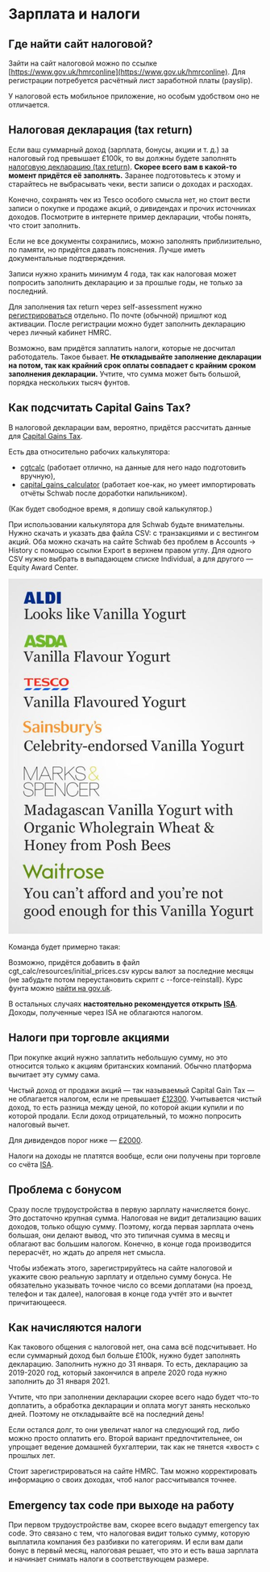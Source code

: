 # Зарплата и налоги

## Где найти сайт налоговой?

Зайти на сайт налоговой можно по ссылке [https://www.gov.uk/hmrconline](https://www.gov.uk/hmrconline). Для регистрации потребуется расчётный лист заработной платы (payslip).

У налоговой есть мобильное приложение, но особым удобством оно не отличается.

## Налоговая декларация (tax return)

Если ваш суммарный доход (зарплата, бонусы, акции и т. д.) за налоговый год превышает £100k, то вы должны будете заполнять [налоговую декларацию (tax return)](https://www.gov.uk/self-assessment-tax-returns). **Скорее всего вам в какой-то момент придётся её заполнять.** Заранее подготовьтесь к этому и старайтесь не выбрасывать чеки, вести записи о доходах и расходах.

Конечно, сохранять чек из Tesco особого смысла нет, но стоит вести записи о покупке и продаже акций, о дивидендах и прочих источниках доходов. Посмотрите в интернете пример декларации, чтобы понять, что стоит заполнить.

Если не все документы сохранились, можно заполнять приблизительно, по памяти, но придётся давать пояснения. Лучше иметь документальные подтверждения.

Записи нужно хранить минимум 4 года, так как налоговая может попросить заполнить декларацию и за прошлые годы, не только за последний.

Для заполнения tax return через self-assessment нужно [регистрироваться](https://www.gov.uk/log-in-file-self-assessment-tax-return) отдельно. По почте (обычной) пришлют код активации. После регистрации можно будет заполнить декларацию через личный кабинет HMRC.

Возможно, вам придётся заплатить налоги, которые не досчитал работодатель. Такое бывает. **Не откладывайте заполнение декларации на потом, так как крайний срок оплаты совпадает с крайним сроком заполнения декларации.** Учтите, что сумма может быть большой, порядка нескольких тысяч фунтов.

## Как подсчитать Capital Gains Tax?

В налоговой декларации вам, вероятно, придётся рассчитать данные для [Capital Gains Tax](https://www.gov.uk/capital-gains-tax).

Есть два относительно рабочих калькулятора:

* [cgtcalc](https://github.com/mattjgalloway/cgtcalc) (работает отлично, на данные для него надо подготовить вручную),
* [capital\_gains\_calculator](https://github.com/KapJI/capital\_gains\_calculator) (работает кое-как, но умеет импортировать отчёты Schwab после доработки напильником).

(Как будет свободное время, я допишу свой калькулятор.)

При использовании калькулятора для Schwab будьте внимательны. Нужно скачать и указать два файла CSV: с транзакциями и с вестингом акций. Оба можно скачать на сайте Schwab без проблем в Accounts → History с помощью ссылки Export в верхнем правом углу. Для одного CSV нужно выбрать в выпадающем списке Individual, а для другого — Equity Award Center.

![](./images/image4.png)

Команда будет примерно такая:

Возможно, придётся добавить в файл cgt\_calc/resources/initial\_prices.csv курсы валют за последние месяцы (не забудьте потом переустановить скрипт с --force-reinstall). Курс фунта можно [найти на gov.uk](https://www.gov.uk/government/collections/exchange-rates-for-customs-and-vat).

В остальных случаях **настоятельно рекомендуется открыть** [**ISA**](broken-reference). Доходы, полученные через ISA не облагаются налогом.

## Налоги при торговле акциями

При покупке акций нужно заплатить небольшую сумму, но это относится только к акциям британских компаний. Обычно платформа вычитает эту сумму сама.

Чистый доход от продажи акций — так называемый Capital Gain Tax — не облагается налогом, если не превышает [£12300](https://www.gov.uk/capital-gains-tax/allowances). Учитывается чистый доход, то есть разница между ценой, по которой акции купили и по которой продали. Если доход отрицательный, то можно попросить налоговый вычет.

Для дивидендов порог ниже — [£2000](https://www.gov.uk/tax-on-dividends).

Налоги на доходы не платятся вообще, если они получены при торговле со счёта [ISA](broken-reference).

## Проблема с бонусом

Сразу после трудоустройства в первую зарплату начисляется бонус. Это достаточно крупная сумма. Налоговая не видит детализацию ваших доходов, только общую сумму. Поэтому, когда первая зарплата очень большая, они делают вывод, что это типичная сумма в месяц и облагают вас большим налогом. Конечно, в конце года производится перерасчёт, но ждать до апреля нет смысла.

Чтобы избежать этого, зарегистрируйтесь на сайте налоговой и укажите свою реальную зарплату и отдельно сумму бонуса. Не обязательно указывать точное число со всеми доплатами (на проезд, телефон и так далее), налоговая в конце года учтёт это и вычтет причитающееся.

## Как начисляются налоги

Как такового общения с налоговой нет, она сама всё подсчитывает. Но если суммарный доход был больше £100k, нужно будет заполнять декларацию. Заполнить нужно до 31 января. То есть, декларацию за 2019-2020 год, который закончился в апреле 2020 года нужно заполнить до 31 января 2021.

Учтите, что при заполнении декларации скорее всего надо будет что-то доплатить, а обработка декларации и оплата могут занять несколько дней. Поэтому не откладывайте всё на последний день!

Если остался долг, то они увеличат налог на следующий год, либо можно просто оплатить его. Второй вариант предпочтительнее, он упрощает ведение домашней бухгалтерии, так как не тянется «хвост» с прошлых лет.

Стоит зарегистрироваться на сайте HMRC. Там можно корректировать информацию о своих доходах, чтоб налог рассчитывался точнее.

<!-- ## Что такое tax code? -->

## Emergency tax code при выходе на работу

При первом трудоустройстве вам, скорее всего выдадут emergency tax code. Это связано с тем, что налоговая видит только сумму, которую выплатила компания без разбивки по категориям. И если вам дали бонус в первый месяц, налоговая решает, что это и есть ваша зарплата и начинает снимать налоги в соответствующем размере.
